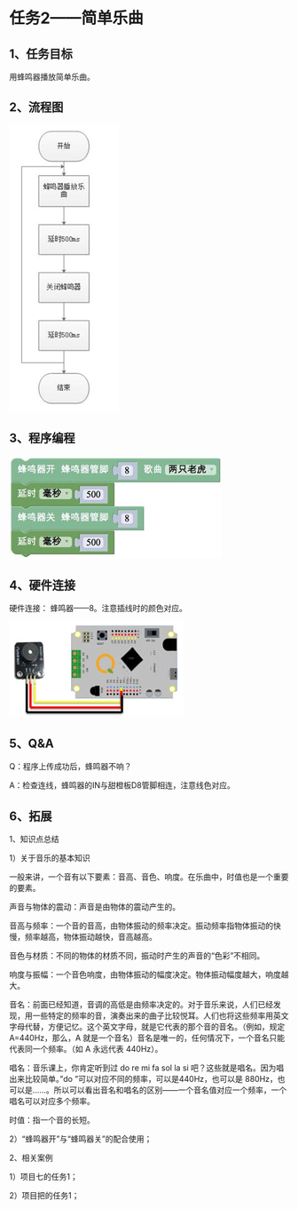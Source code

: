 # 任务2——简单乐曲

## 1、任务目标

用蜂鸣器播放简单乐曲。

## 2、流程图

![&#x56FE;3.8-4](../../../.gitbook/assets/image312.jpg)

## 3、程序编程

![&#x56FE;3.8-5](../../../.gitbook/assets/image314.jpg)

## 4、硬件连接

硬件连接： 蜂鸣器——8。注意插线时的颜色对应。

![&#x56FE;3.8-6](../../../.gitbook/assets/image316.jpg)

## 5、Q&A

Q：程序上传成功后，蜂鸣器不响？

A：检查连线，蜂鸣器的IN与甜橙板D8管脚相连，注意线色对应。

## 6、拓展

1、知识点总结

1）关于音乐的基本知识

一般来讲，一个音有以下要素：音高、音色、响度。在乐曲中，时值也是一个重要的要素。

声音与物体的震动：声音是由物体的震动产生的。

音高与频率：一个音的音高，由物体振动的频率决定。振动频率指物体振动的快慢，频率越高，物体振动越快，音高越高。

音色与材质：不同的物体的材质不同，振动时产生的声音的“色彩”不相同。

响度与振幅：一个音色响度，由物体振动的幅度决定。物体振动幅度越大，响度越大。

音名：前面已经知道，音调的高低是由频率决定的。对于音乐来说，人们已经发现，用一些特定的频率的音，演奏出来的曲子比较悦耳。人们也将这些频率用英文字母代替，方便记忆。这个英文字母，就是它代表的那个音的音名。（例如，规定 A=440Hz，那么，A 就是一个音名）音名是唯一的，任何情况下，一个音名只能代表同一个频率。（如 A 永远代表 440Hz）。

唱名：音乐课上，你肯定听到过 do re mi fa sol la si 吧？这些就是唱名。因为唱出来比较简单。”do ”可以对应不同的频率，可以是440Hz，也可以是 880Hz，也可以是……。所以可以看出音名和唱名的区别——一个音名值对应一个频率，一个唱名可以对应多个频率。

时值：指一个音的长短。

2）“蜂鸣器开”与“蜂鸣器关”的配合使用；

2、相关案例

1）项目七的任务1；

2）项目把的任务1；

